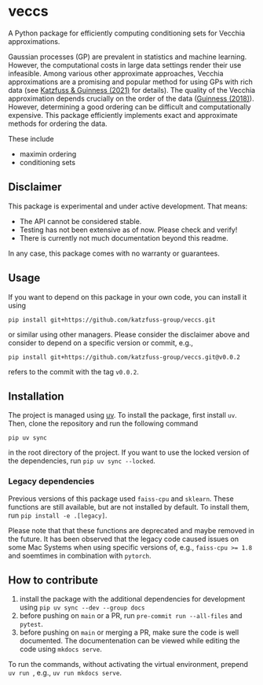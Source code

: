 # veccs

A Python package for efficiently computing conditioning sets for Vecchia
approximations.

Gaussian processes (GP) are prevalent in statistics and machine learning.
However, the computational costs in large data settings render their use
infeasible. Among various other approximate approaches, Vecchia approximations
are a promising and popular method for using GPs with rich data (see [Katzfuss &
Guinness (2021)](https://doi.org/10.1214/19-STS755) for details). The quality of
the Vecchia approximation depends crucially on the order of the data ([Guinness
(2018)](https://doi.org/10.1080/00401706.2018.1437476)). However, determining a
good ordering can be difficult and computationally expensive. This package
efficiently implements exact and approximate methods for ordering the data.

These include

- maximin ordering
- conditioning sets

## Disclaimer

This package is experimental and under active development. That means:

- The API cannot be considered stable.
- Testing has not been extensive as of now. Please check and verify!
- There is currently not much documentation beyond this readme.

In any case, this package comes with no warranty or guarantees.

## Usage

If you want to depend on this package in your own code, you can install it
using
```
pip install git+https://github.com/katzfuss-group/veccs.git
```
or
similar using other managers. Please consider the disclaimer above and
consider to depend on a specific version or commit, e.g.,
```
pip install git+https://github.com/katzfuss-group/veccs.git@v0.0.2
```
refers to the commit with the tag `v0.0.2`.

## Installation

The project is managed using [uv](https://docs.astral.sh/uv/). To install the
package, first install `uv`. Then, clone the repository and run the following
command

`pip uv sync`

in the root directory of the project. If you want to use the locked version of
the dependencies, run `pip uv sync --locked`.

### Legacy dependencies

Previous versions of this package used `faiss-cpu` and `sklearn`. These
functions are still available, but are not installed by default. To install
them, run `pip install -e .[legacy]`.

Please note that that these functions are deprecated and maybe removed in the
future. It has been observed that the legacy code caused issues on some Mac
Systems when using specific versions of, e.g., `faiss-cpu >= 1.8` and soemtimes
in combination with `pytorch`.



## How to contribute

1. install the package with the additional dependencies for development using
   `pip uv sync --dev --group docs`
2. before pushing on `main` or a PR, run `pre-commit run --all-files` and
   `pytest`.
3. before pushing on `main` or merging a PR, make sure the code is well
   documented. The documentenation can be viewed while editing the code using
   `mkdocs serve`.

To run the commands, without activating the virtual environment, prepend `uv
run `, e.g., `uv run mkdocs serve`.
